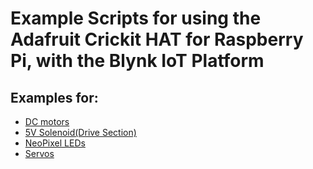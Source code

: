 # Example Scripts for using the Adafruit Crickit HAT for Raspberry Pi, with the Blynk IoT Platform
## Examples for:
  * [DC motors](https://github.com/librarysteve/crickit_hat_examples_blynk/blob/master/examples/dc_blynk.py)
  * [5V Solenoid(Drive Section)](https://github.com/librarysteve/crickit_hat_examples_blynk/blob/master/examples/drive_blynk.py)
  * [NeoPixel LEDs](https://github.com/librarysteve/crickit_hat_examples_blynk/blob/master/examples/neopixel_blynk.py)
  * [Servos](https://github.com/librarysteve/crickit_hat_examples_blynk/blob/master/examples/servo_blynk.py)
